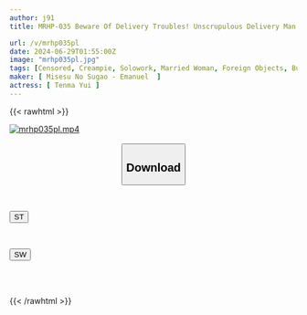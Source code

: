 ```yaml
---
author: j91
title: MRHP-035 Beware Of Delivery Troubles! Unscrupulous Delivery Man Couldn't Resist The Big Ass Of A Married Woman That Was Visible Even Through Her Clothes, So He Inserted His Penis Into Her Raw And Creampied Her Every Day. Yui Tenma

url: /v/mrhp035pl
date: 2024-06-29T01:55:00Z
image: "mrhp035pl.jpg"
tags: [Censored, Creampie, Solowork, Married Woman, Foreign Objects, Butt, Huge Butt	]
maker: [ Misesu No Sugao - Emanuel  ]
actress: [ Tenma Yui ]
---
```



{{< rawhtml >}}

<div class="video" data-videoid="OqYeQ4WqVLtZJRj">
    <a href="javascript:;">
        <img src="/v/mrhp035pl/mrhp035pl.jpg" width="WIDTH" height="HEIGHT" alt="mrhp035pl.mp4" loading="lazy">
    </a>
</div>

<script type="text/javascript" src="https://j91.asia/asset/on-demand-st.js"></script>

<br>
  <link rel="stylesheet" href="https://j91.asia/asset/bs5.css">
  
  <center>
  <button class="btn btn-primary" type="button" data-bs-toggle="collapse" data-bs-target=".multi-collapse" aria-expanded="false" aria-controls="multiCollapseExample1 multiCollapseExample2"><h2>Download</h2></button></center>
</p>
<div class="row">
  <div class="col">
    <div class="collapse multi-collapse" id="multiCollapseExample1">
      <div class="card card-body">
	      	      <br>
<div class="buttons">  
<p><a href="/v/mrhp035pl/st.html" target="_blank"><button class="btn-hover color-3"><i class="fa fa-download"></i> ST</button></a></p></div>
    </div>
  </div>
</div>
  <div class="col">
    <div class="collapse multi-collapse" id="multiCollapseExample2">
      <div class="card card-body">
	      <br>
<div class="buttons">
<p><a href="/v/mrhp035pl/sw.html" target="_blank"><button class="btn-hover color-2"><i class="fa fa-download"></i> SW</button></a></p></div>
<br><br>
      </div>
    </div>
  </div>
</div>

{{< /rawhtml >}}